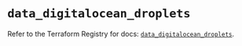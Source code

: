 # `data_digitalocean_droplets`

Refer to the Terraform Registry for docs: [`data_digitalocean_droplets`](https://registry.terraform.io/providers/digitalocean/digitalocean/2.51.0/docs/data-sources/droplets).
